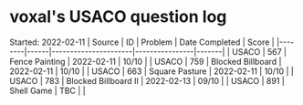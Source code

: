 # voxal's USACO question log
Started: 2022-02-11
| Source |  ID  |       Problem        | Date Completed | Score |
|--------|------|----------------------|----------------|-------|
| USACO  | 567  | Fence Painting       |   2022-02-11   | 10/10 |
| USACO  | 759  | Blocked Billboard    |   2022-02-11   | 10/10 |
| USACO  | 663  | Square Pasture       |   2022-02-11   | 10/10 |
| USACO  | 783  | Blocked Billboard II |   2022-02-13   | 09/10 |
| USACO  | 891  | Shell Game           |   TBC          |       |
